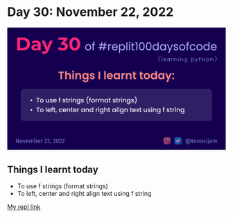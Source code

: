 # Day 30: November 22, 2022
![Day 30](Day30.png)

## Things I learnt today

- To use f strings (format strings)
- To left, center and right align text using f string

[My repl link](https://replit.com/@tenocijam/day30100-days#main.py)